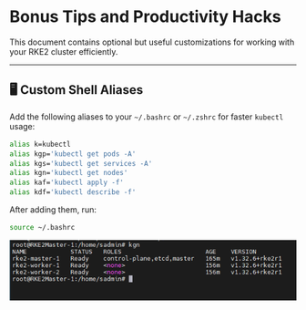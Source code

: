 # Bonus Tips and Productivity Hacks

This document contains optional but useful customizations for working with your RKE2 cluster efficiently.

---

## 🖥️ Custom Shell Aliases

Add the following aliases to your `~/.bashrc` or `~/.zshrc` for faster `kubectl` usage:

```bash
alias k=kubectl
alias kgp='kubectl get pods -A'
alias kgs='kubectl get services -A'
alias kgn='kubectl get nodes'
alias kaf='kubectl apply -f'
alias kdf='kubectl describe -f'
```

After adding them, run:

```bash
source ~/.bashrc
```

![Alt text](Images/kubectl_get_nodes.png?raw=true "pods-in-masternode")

